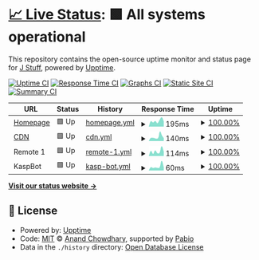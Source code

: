 # [📈 Live Status](https://status.j-stuff.net): <!--live status--> **🟩 All systems operational**

This repository contains the open-source uptime monitor and status page for [J Stuff](https://j-stuff.net), powered by [Upptime](https://github.com/upptime/upptime).

[![Uptime CI](https://github.com/j-stuff/status-monitor/workflows/Uptime%20CI/badge.svg)](https://github.com/j-stuff/status-monitor/actions?query=workflow%3A%22Uptime+CI%22)
[![Response Time CI](https://github.com/j-stuff/status-monitor/workflows/Response%20Time%20CI/badge.svg)](https://github.com/j-stuff/status-monitor/actions?query=workflow%3A%22Response+Time+CI%22)
[![Graphs CI](https://github.com/j-stuff/status-monitor/workflows/Graphs%20CI/badge.svg)](https://github.com/j-stuff/status-monitor/actions?query=workflow%3A%22Graphs+CI%22)
[![Static Site CI](https://github.com/j-stuff/status-monitor/workflows/Static%20Site%20CI/badge.svg)](https://github.com/j-stuff/status-monitor/actions?query=workflow%3A%22Static+Site+CI%22)
[![Summary CI](https://github.com/j-stuff/status-monitor/workflows/Summary%20CI/badge.svg)](https://github.com/j-stuff/status-monitor/actions?query=workflow%3A%22Summary+CI%22)

<!--start: status pages-->
<!-- This summary is generated by Upptime (https://github.com/upptime/upptime) -->
<!-- Do not edit this manually, your changes will be overwritten -->
<!-- prettier-ignore -->
| URL | Status | History | Response Time | Uptime |
| --- | ------ | ------- | ------------- | ------ |
| <img alt="" src="https://icons.duckduckgo.com/ip3/j-stuff.net.ico" height="13"> [Homepage](https://j-stuff.net/) | 🟩 Up | [homepage.yml](https://github.com/J-Stuff/status-monitor/commits/HEAD/history/homepage.yml) | <details><summary><img alt="Response time graph" src="./graphs/homepage/response-time-week.png" height="20"> 195ms</summary><br><a href="https://status.j-stuff.net/history/homepage"><img alt="Response time 194" src="https://img.shields.io/endpoint?url=https%3A%2F%2Fraw.githubusercontent.com%2FJ-Stuff%2Fstatus-monitor%2FHEAD%2Fapi%2Fhomepage%2Fresponse-time.json"></a><br><a href="https://status.j-stuff.net/history/homepage"><img alt="24-hour response time 177" src="https://img.shields.io/endpoint?url=https%3A%2F%2Fraw.githubusercontent.com%2FJ-Stuff%2Fstatus-monitor%2FHEAD%2Fapi%2Fhomepage%2Fresponse-time-day.json"></a><br><a href="https://status.j-stuff.net/history/homepage"><img alt="7-day response time 195" src="https://img.shields.io/endpoint?url=https%3A%2F%2Fraw.githubusercontent.com%2FJ-Stuff%2Fstatus-monitor%2FHEAD%2Fapi%2Fhomepage%2Fresponse-time-week.json"></a><br><a href="https://status.j-stuff.net/history/homepage"><img alt="30-day response time 164" src="https://img.shields.io/endpoint?url=https%3A%2F%2Fraw.githubusercontent.com%2FJ-Stuff%2Fstatus-monitor%2FHEAD%2Fapi%2Fhomepage%2Fresponse-time-month.json"></a><br><a href="https://status.j-stuff.net/history/homepage"><img alt="1-year response time 194" src="https://img.shields.io/endpoint?url=https%3A%2F%2Fraw.githubusercontent.com%2FJ-Stuff%2Fstatus-monitor%2FHEAD%2Fapi%2Fhomepage%2Fresponse-time-year.json"></a></details> | <details><summary><a href="https://status.j-stuff.net/history/homepage">100.00%</a></summary><a href="https://status.j-stuff.net/history/homepage"><img alt="All-time uptime 100.00%" src="https://img.shields.io/endpoint?url=https%3A%2F%2Fraw.githubusercontent.com%2FJ-Stuff%2Fstatus-monitor%2FHEAD%2Fapi%2Fhomepage%2Fuptime.json"></a><br><a href="https://status.j-stuff.net/history/homepage"><img alt="24-hour uptime 100.00%" src="https://img.shields.io/endpoint?url=https%3A%2F%2Fraw.githubusercontent.com%2FJ-Stuff%2Fstatus-monitor%2FHEAD%2Fapi%2Fhomepage%2Fuptime-day.json"></a><br><a href="https://status.j-stuff.net/history/homepage"><img alt="7-day uptime 100.00%" src="https://img.shields.io/endpoint?url=https%3A%2F%2Fraw.githubusercontent.com%2FJ-Stuff%2Fstatus-monitor%2FHEAD%2Fapi%2Fhomepage%2Fuptime-week.json"></a><br><a href="https://status.j-stuff.net/history/homepage"><img alt="30-day uptime 100.00%" src="https://img.shields.io/endpoint?url=https%3A%2F%2Fraw.githubusercontent.com%2FJ-Stuff%2Fstatus-monitor%2FHEAD%2Fapi%2Fhomepage%2Fuptime-month.json"></a><br><a href="https://status.j-stuff.net/history/homepage"><img alt="1-year uptime 100.00%" src="https://img.shields.io/endpoint?url=https%3A%2F%2Fraw.githubusercontent.com%2FJ-Stuff%2Fstatus-monitor%2FHEAD%2Fapi%2Fhomepage%2Fuptime-year.json"></a></details>
| <img alt="" src="https://icons.duckduckgo.com/ip3/cdn.j-stuff.net.ico" height="13"> [CDN](https://cdn.j-stuff.net/) | 🟩 Up | [cdn.yml](https://github.com/J-Stuff/status-monitor/commits/HEAD/history/cdn.yml) | <details><summary><img alt="Response time graph" src="./graphs/cdn/response-time-week.png" height="20"> 140ms</summary><br><a href="https://status.j-stuff.net/history/cdn"><img alt="Response time 145" src="https://img.shields.io/endpoint?url=https%3A%2F%2Fraw.githubusercontent.com%2FJ-Stuff%2Fstatus-monitor%2FHEAD%2Fapi%2Fcdn%2Fresponse-time.json"></a><br><a href="https://status.j-stuff.net/history/cdn"><img alt="24-hour response time 98" src="https://img.shields.io/endpoint?url=https%3A%2F%2Fraw.githubusercontent.com%2FJ-Stuff%2Fstatus-monitor%2FHEAD%2Fapi%2Fcdn%2Fresponse-time-day.json"></a><br><a href="https://status.j-stuff.net/history/cdn"><img alt="7-day response time 140" src="https://img.shields.io/endpoint?url=https%3A%2F%2Fraw.githubusercontent.com%2FJ-Stuff%2Fstatus-monitor%2FHEAD%2Fapi%2Fcdn%2Fresponse-time-week.json"></a><br><a href="https://status.j-stuff.net/history/cdn"><img alt="30-day response time 138" src="https://img.shields.io/endpoint?url=https%3A%2F%2Fraw.githubusercontent.com%2FJ-Stuff%2Fstatus-monitor%2FHEAD%2Fapi%2Fcdn%2Fresponse-time-month.json"></a><br><a href="https://status.j-stuff.net/history/cdn"><img alt="1-year response time 145" src="https://img.shields.io/endpoint?url=https%3A%2F%2Fraw.githubusercontent.com%2FJ-Stuff%2Fstatus-monitor%2FHEAD%2Fapi%2Fcdn%2Fresponse-time-year.json"></a></details> | <details><summary><a href="https://status.j-stuff.net/history/cdn">100.00%</a></summary><a href="https://status.j-stuff.net/history/cdn"><img alt="All-time uptime 100.00%" src="https://img.shields.io/endpoint?url=https%3A%2F%2Fraw.githubusercontent.com%2FJ-Stuff%2Fstatus-monitor%2FHEAD%2Fapi%2Fcdn%2Fuptime.json"></a><br><a href="https://status.j-stuff.net/history/cdn"><img alt="24-hour uptime 100.00%" src="https://img.shields.io/endpoint?url=https%3A%2F%2Fraw.githubusercontent.com%2FJ-Stuff%2Fstatus-monitor%2FHEAD%2Fapi%2Fcdn%2Fuptime-day.json"></a><br><a href="https://status.j-stuff.net/history/cdn"><img alt="7-day uptime 100.00%" src="https://img.shields.io/endpoint?url=https%3A%2F%2Fraw.githubusercontent.com%2FJ-Stuff%2Fstatus-monitor%2FHEAD%2Fapi%2Fcdn%2Fuptime-week.json"></a><br><a href="https://status.j-stuff.net/history/cdn"><img alt="30-day uptime 100.00%" src="https://img.shields.io/endpoint?url=https%3A%2F%2Fraw.githubusercontent.com%2FJ-Stuff%2Fstatus-monitor%2FHEAD%2Fapi%2Fcdn%2Fuptime-month.json"></a><br><a href="https://status.j-stuff.net/history/cdn"><img alt="1-year uptime 100.00%" src="https://img.shields.io/endpoint?url=https%3A%2F%2Fraw.githubusercontent.com%2FJ-Stuff%2Fstatus-monitor%2FHEAD%2Fapi%2Fcdn%2Fuptime-year.json"></a></details>
| <img alt="" src="https://icons.duckduckgo.com/ip3/null.ico" height="13"> Remote 1 | 🟩 Up | [remote-1.yml](https://github.com/J-Stuff/status-monitor/commits/HEAD/history/remote-1.yml) | <details><summary><img alt="Response time graph" src="./graphs/remote-1/response-time-week.png" height="20"> 114ms</summary><br><a href="https://status.j-stuff.net/history/remote-1"><img alt="Response time 119" src="https://img.shields.io/endpoint?url=https%3A%2F%2Fraw.githubusercontent.com%2FJ-Stuff%2Fstatus-monitor%2FHEAD%2Fapi%2Fremote-1%2Fresponse-time.json"></a><br><a href="https://status.j-stuff.net/history/remote-1"><img alt="24-hour response time 106" src="https://img.shields.io/endpoint?url=https%3A%2F%2Fraw.githubusercontent.com%2FJ-Stuff%2Fstatus-monitor%2FHEAD%2Fapi%2Fremote-1%2Fresponse-time-day.json"></a><br><a href="https://status.j-stuff.net/history/remote-1"><img alt="7-day response time 114" src="https://img.shields.io/endpoint?url=https%3A%2F%2Fraw.githubusercontent.com%2FJ-Stuff%2Fstatus-monitor%2FHEAD%2Fapi%2Fremote-1%2Fresponse-time-week.json"></a><br><a href="https://status.j-stuff.net/history/remote-1"><img alt="30-day response time 119" src="https://img.shields.io/endpoint?url=https%3A%2F%2Fraw.githubusercontent.com%2FJ-Stuff%2Fstatus-monitor%2FHEAD%2Fapi%2Fremote-1%2Fresponse-time-month.json"></a><br><a href="https://status.j-stuff.net/history/remote-1"><img alt="1-year response time 119" src="https://img.shields.io/endpoint?url=https%3A%2F%2Fraw.githubusercontent.com%2FJ-Stuff%2Fstatus-monitor%2FHEAD%2Fapi%2Fremote-1%2Fresponse-time-year.json"></a></details> | <details><summary><a href="https://status.j-stuff.net/history/remote-1">100.00%</a></summary><a href="https://status.j-stuff.net/history/remote-1"><img alt="All-time uptime 100.00%" src="https://img.shields.io/endpoint?url=https%3A%2F%2Fraw.githubusercontent.com%2FJ-Stuff%2Fstatus-monitor%2FHEAD%2Fapi%2Fremote-1%2Fuptime.json"></a><br><a href="https://status.j-stuff.net/history/remote-1"><img alt="24-hour uptime 100.00%" src="https://img.shields.io/endpoint?url=https%3A%2F%2Fraw.githubusercontent.com%2FJ-Stuff%2Fstatus-monitor%2FHEAD%2Fapi%2Fremote-1%2Fuptime-day.json"></a><br><a href="https://status.j-stuff.net/history/remote-1"><img alt="7-day uptime 100.00%" src="https://img.shields.io/endpoint?url=https%3A%2F%2Fraw.githubusercontent.com%2FJ-Stuff%2Fstatus-monitor%2FHEAD%2Fapi%2Fremote-1%2Fuptime-week.json"></a><br><a href="https://status.j-stuff.net/history/remote-1"><img alt="30-day uptime 100.00%" src="https://img.shields.io/endpoint?url=https%3A%2F%2Fraw.githubusercontent.com%2FJ-Stuff%2Fstatus-monitor%2FHEAD%2Fapi%2Fremote-1%2Fuptime-month.json"></a><br><a href="https://status.j-stuff.net/history/remote-1"><img alt="1-year uptime 100.00%" src="https://img.shields.io/endpoint?url=https%3A%2F%2Fraw.githubusercontent.com%2FJ-Stuff%2Fstatus-monitor%2FHEAD%2Fapi%2Fremote-1%2Fuptime-year.json"></a></details>
| <img alt="" src="https://icons.duckduckgo.com/ip3/null.ico" height="13"> KaspBot | 🟩 Up | [kasp-bot.yml](https://github.com/J-Stuff/status-monitor/commits/HEAD/history/kasp-bot.yml) | <details><summary><img alt="Response time graph" src="./graphs/kasp-bot/response-time-week.png" height="20"> 60ms</summary><br><a href="https://status.j-stuff.net/history/kasp-bot"><img alt="Response time 69" src="https://img.shields.io/endpoint?url=https%3A%2F%2Fraw.githubusercontent.com%2FJ-Stuff%2Fstatus-monitor%2FHEAD%2Fapi%2Fkasp-bot%2Fresponse-time.json"></a><br><a href="https://status.j-stuff.net/history/kasp-bot"><img alt="24-hour response time 48" src="https://img.shields.io/endpoint?url=https%3A%2F%2Fraw.githubusercontent.com%2FJ-Stuff%2Fstatus-monitor%2FHEAD%2Fapi%2Fkasp-bot%2Fresponse-time-day.json"></a><br><a href="https://status.j-stuff.net/history/kasp-bot"><img alt="7-day response time 60" src="https://img.shields.io/endpoint?url=https%3A%2F%2Fraw.githubusercontent.com%2FJ-Stuff%2Fstatus-monitor%2FHEAD%2Fapi%2Fkasp-bot%2Fresponse-time-week.json"></a><br><a href="https://status.j-stuff.net/history/kasp-bot"><img alt="30-day response time 68" src="https://img.shields.io/endpoint?url=https%3A%2F%2Fraw.githubusercontent.com%2FJ-Stuff%2Fstatus-monitor%2FHEAD%2Fapi%2Fkasp-bot%2Fresponse-time-month.json"></a><br><a href="https://status.j-stuff.net/history/kasp-bot"><img alt="1-year response time 69" src="https://img.shields.io/endpoint?url=https%3A%2F%2Fraw.githubusercontent.com%2FJ-Stuff%2Fstatus-monitor%2FHEAD%2Fapi%2Fkasp-bot%2Fresponse-time-year.json"></a></details> | <details><summary><a href="https://status.j-stuff.net/history/kasp-bot">100.00%</a></summary><a href="https://status.j-stuff.net/history/kasp-bot"><img alt="All-time uptime 100.00%" src="https://img.shields.io/endpoint?url=https%3A%2F%2Fraw.githubusercontent.com%2FJ-Stuff%2Fstatus-monitor%2FHEAD%2Fapi%2Fkasp-bot%2Fuptime.json"></a><br><a href="https://status.j-stuff.net/history/kasp-bot"><img alt="24-hour uptime 100.00%" src="https://img.shields.io/endpoint?url=https%3A%2F%2Fraw.githubusercontent.com%2FJ-Stuff%2Fstatus-monitor%2FHEAD%2Fapi%2Fkasp-bot%2Fuptime-day.json"></a><br><a href="https://status.j-stuff.net/history/kasp-bot"><img alt="7-day uptime 100.00%" src="https://img.shields.io/endpoint?url=https%3A%2F%2Fraw.githubusercontent.com%2FJ-Stuff%2Fstatus-monitor%2FHEAD%2Fapi%2Fkasp-bot%2Fuptime-week.json"></a><br><a href="https://status.j-stuff.net/history/kasp-bot"><img alt="30-day uptime 100.00%" src="https://img.shields.io/endpoint?url=https%3A%2F%2Fraw.githubusercontent.com%2FJ-Stuff%2Fstatus-monitor%2FHEAD%2Fapi%2Fkasp-bot%2Fuptime-month.json"></a><br><a href="https://status.j-stuff.net/history/kasp-bot"><img alt="1-year uptime 100.00%" src="https://img.shields.io/endpoint?url=https%3A%2F%2Fraw.githubusercontent.com%2FJ-Stuff%2Fstatus-monitor%2FHEAD%2Fapi%2Fkasp-bot%2Fuptime-year.json"></a></details>

<!--end: status pages-->

[**Visit our status website →**](https://status.j-stuff.net)

## 📄 License

- Powered by: [Upptime](https://github.com/upptime/upptime)
- Code: [MIT](./LICENSE) © [Anand Chowdhary](https://anandchowdhary.com), supported by [Pabio](https://pabio.com)
- Data in the `./history` directory: [Open Database License](https://opendatacommons.org/licenses/odbl/1-0/)
